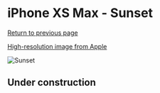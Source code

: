# iPhone XS Max - Sunset

[Return to previous page](/iphone_x)

[High-resolution image from Apple](https://store.storeimages.cdn-apple.com/8756/as-images.apple.com/is/MVFY2?wid=4500&hei=4500&fmt=png)

<div style="width: 500px"><img src="/almost_uncompressed/MVFY2.webp" alt="Sunset"></div>

## Under construction
